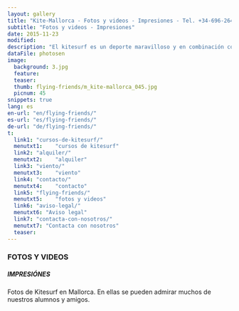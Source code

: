 ```yaml
---
layout: gallery
title: "Kite-Mallorca - Fotos y videos - Impresiones - Tel. +34-696-264729"
subtitle: "Fotos y videos - Impresiones"
date: 2015-11-23
modified:
description: "El kitesurf es un deporte maravilloso y en combinación con el agua, las olas y el viento muy adecuado para fantásticas fotos. Cuando harás tus imágenes con nosotros?"
dataFile: photosen
image:
  background: 3.jpg
  feature:
  teaser:
  thumb: flying-friends/m_kite-mallorca_045.jpg
  picnum: 45
snippets: true
lang: es
en-url: "en/flying-friends/"
es-url: "es/flying-friends/"
de-url: "de/flying-friends/"
t:
  link1: "cursos-de-kitesurf/"
  menutxt1:    "cursos de kitesurf"
  link2: "alquiler/"
  menutxt2:    "alquiler"
  link3: "viento/"
  menutxt3:    "viento"
  link4: "contacto/"
  menutxt4:    "contacto"
  link5: "flying-friends/"
  menutxt5:    "fotos y videos"
  link6: "aviso-legal/"
  menutxt6: "Aviso legal"
  link7: "contacta-con-nosotros/"
  menutxt7: "Contacta con nosotros"
  teaser:
---
```


### FOTOS Y VIDEOS

##### IMPRESIÓNES

Fotos de Kitesurf en Mallorca. En ellas se pueden admirar muchos de nuestros alumnos y amigos.
